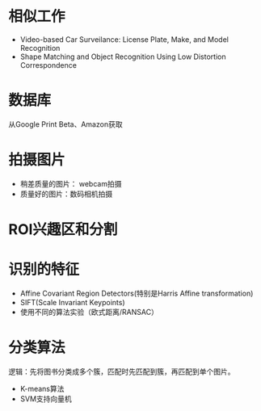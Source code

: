 # 相似工作
- Video-based Car Surveilance: License Plate, Make, and Model Recognition
- Shape Matching and Object Recognition Using Low Distortion Correspondence

# 数据库
从Google Print Beta、Amazon获取

# 拍摄图片
- 稍差质量的图片： webcam拍摄
- 质量好的图片：数码相机拍摄

# ROI兴趣区和分割

# 识别的特征
- Affine Covariant Region Detectors(特别是Harris Affine transformation)
- SIFT(Scale Invariant Keypoints)
- 使用不同的算法实验（欧式距离/RANSAC）

# 分类算法
逻辑：先将图书分类成多个簇，匹配时先匹配到簇，再匹配到单个图片。
- K-means算法
- SVM支持向量机